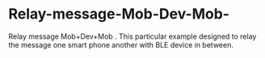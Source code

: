 # Relay-message-Mob-Dev-Mob-
Relay message Mob+Dev+Mob . This particular example designed to relay the message one smart phone another with BLE device in between. 
